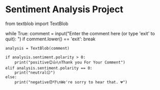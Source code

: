 ﻿# Sentiment Analysis Project
from textblob import TextBlob

while True:
    comment = input("Enter the comment here (or type 'exit' to quit): ")
    if comment.lower() == 'exit':
        break

    analysis = TextBlob(comment)

    if analysis.sentiment.polarity > 0:
        print("positive😊👍\nThank you For Your Comment")
    elif analysis.sentiment.polarity == 0:
        print("neutral😐")
    else:
        print("negative😞👎\nWe're sorry to hear that. 💔")
